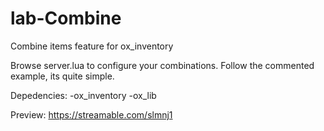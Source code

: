 # lab-Combine
Combine items feature for ox_inventory

Browse server.lua to configure your combinations.
Follow the commented example, its quite simple.

Depedencies:
-ox_inventory
-ox_lib

Preview:
https://streamable.com/slmnj1

